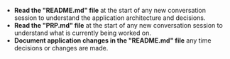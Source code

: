 - **Read the "README.md" file** at the start of any new conversation session to understand the application architecture and decisions.
- **Read the "PRP.md" file** at the start of any new conversation session to understand what is currently being worked on.
- **Document application changes in the "README.md" file** any time decisions or changes are made.
